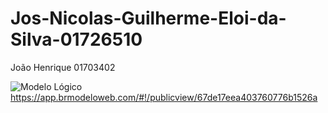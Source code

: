 # Jos-Nicolas-Guilherme-Eloi-da-Silva-01726510
João Henrique 01703402

![Modelo Lógico](https://github.com/user-attachments/assets/81c6f41f-1de0-465c-a57d-6f834f33b82b)
https://app.brmodeloweb.com/#!/publicview/67de17eea403760776b1526a


